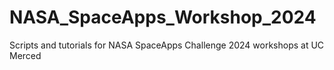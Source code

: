# NASA_SpaceApps_Workshop_2024
Scripts and tutorials for NASA SpaceApps Challenge 2024 workshops at UC Merced
